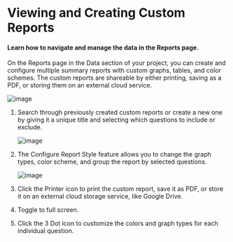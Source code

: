 # Viewing and Creating Custom Reports

#### Learn how to navigate and manage the data in the Reports page.

On the Reports page in the Data section of your project, you can create and configure multiple summary reports with custom graphs, tables, and color schemes. The custom reports are shareable by either printing, saving as a PDF, or storing them on an external cloud service. 

![image](/images/creating_custom_reports/chart.jpg)

1. Search through previously created custom reports or create a new one by giving it a unique title and selecting which questions to include or exclude. 

    ![image](/images/creating_custom_reports/custom_report.jpg)


2. The Configure Report Style feature allows you to change the graph types, color scheme, and group the report by selected questions. 

    ![image](/images/creating_custom_reports/configure_report.jpg)


3. Click the Printer icon to print the custom report, save it as PDF, or store it on an external cloud storage service, like Google Drive. 

4. Toggle to full screen. 

5. Click the 3 Dot icon to customize the colors and graph types for each individual question. 
